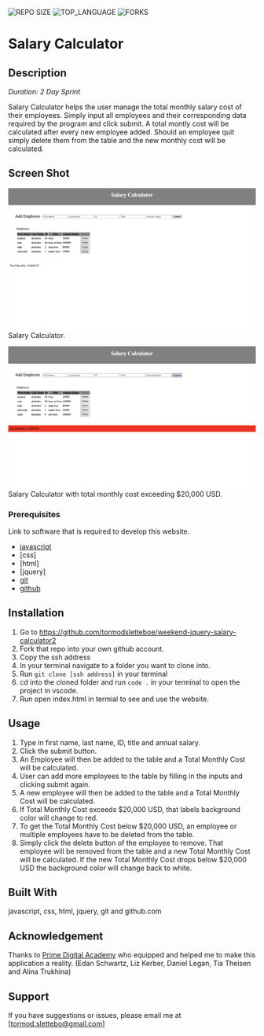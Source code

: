 


![REPO SIZE](https://img.shields.io/github/repo-size/scottbromander/the_marketplace.svg?style=flat-square)
![TOP_LANGUAGE](https://img.shields.io/github/languages/top/scottbromander/the_marketplace.svg?style=flat-square)
![FORKS](https://img.shields.io/github/forks/scottbromander/the_marketplace.svg?style=social)

# Salary Calculator

## Description

_Duration: 2 Day Sprint_

Salary Calculator helps the user manage the total monthly salary cost of their employees. Simply input all employees and their corresponding data required by the program and click submit. A total montly cost will be calculated after every new employee added. Should an employee quit simply delete them from the table and the new monthly cost will be calculated.


## Screen Shot

![Screenshot](withInput.png)
Salary Calculator.

![Screenshot](withInputOver20k.png)
Salary Calculator with total monthly cost exceeding $20,000 USD.


### Prerequisites

Link to software that is required to develop this website.

- [javascript](https://www.javascript.com/)
- [css]
- [html]
- [jquery]
- [git](https://git-scm.com/)
- [github](https://github.com/)

## Installation


1. Go to https://github.com/tormodsletteboe/weekend-jquery-salary-calculator2 
2. Fork that repo into your own github account.
3. Copy the ssh address
4. In your terminal navigate to a folder you want to clone into.
5. Run `git clone [ssh address]` in your terminal
6. cd into the cloned folder and run `code .` in your terminal to open the project in vscode.
7. Run open index.html in termial to see and use the website.

## Usage


1. Type in first name, last name, ID, title and annual salary.
2. Click the submit button.
3. An Employee will then be added to the table and a Total Monthly Cost will be calculated.
4. User can add more employees to the table by filling in the inputs and clicking submit again.
5. A new employee will then be added to the table and a Total Monthly Cost will be calculated.
6. If Total Monthly Cost exceeds $20,000 USD, that labels background color will change to red.
7. To get the Total Monthly Cost below $20,000 USD, an employee or multiple employees have to be deleted from the table.
8. Simply click the delete button of the employee to remove. That employee will be removed from the table and a new Total Monthly Cost will be calculated. If the new Total Monthly Cost drops below $20,000 USD the background color will change back to white.


## Built With

javascript, css, html, jquery, git and github.com


## Acknowledgement
Thanks to [Prime Digital Academy](www.primeacademy.io) who equipped and helped me to make this application a reality. (Edan Schwartz, Liz Kerber, Daniel Legan, Tia Theisen and Alina Trukhina)

## Support
If you have suggestions or issues, please email me at [tormod.slettebo@gmail.com]

